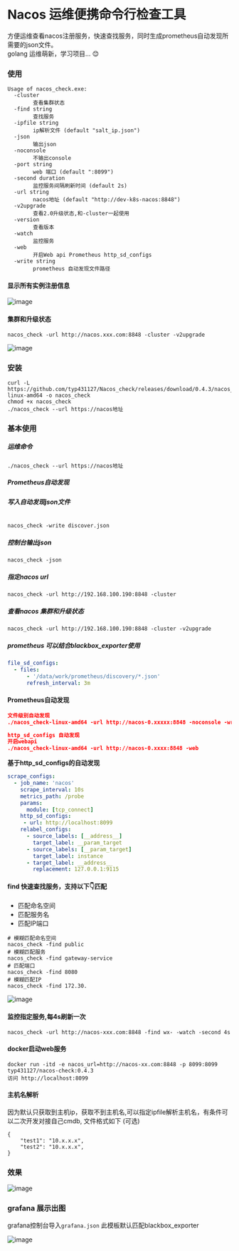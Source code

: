 # Nacos 运维便携命令行检查工具

方便运维查看nacos注册服务，快速查找服务，同时生成prometheus自动发现所需要的json文件。   
golang 运维萌新，学习项目... 😊

### 使用

```shell
Usage of nacos_check.exe:
  -cluster
        查看集群状态
  -find string
        查找服务
  -ipfile string
        ip解析文件 (default "salt_ip.json")
  -json
        输出json
  -noconsole
        不输出console
  -port string
        web 端口 (default ":8099")
  -second duration
        监控服务间隔刷新时间 (default 2s)
  -url string
        nacos地址 (default "http://dev-k8s-nacos:8848")
  -v2upgrade
        查看2.0升级状态,和-cluster一起使用
  -version
        查看版本
  -watch
        监控服务
  -web
        开启Web api Prometheus http_sd_configs
  -write string
        prometheus 自动发现文件路径
```

#### 显示所有实例注册信息
![image](images/1.png)
#### 集群和升级状态
```shell
nacos_check -url http://nacos.xxx.com:8848 -cluster -v2upgrade
```
![image](images/4.png)

### 安装
```shell
curl -L https://github.com/typ431127/Nacos_check/releases/download/0.4.3/nacos_check-linux-amd64 -o nacos_check
chmod +x nacos_check
./nacos_check --url https://nacos地址
```

### 基本使用
##### 运维命令
```shell
./nacos_check --url https://nacos地址
```

#####  Prometheus自动发现

##### 写入自动发现json文件

```shell

nacos_check -write discover.json
```

##### 控制台输出json
```shell
nacos_check -json
```
##### 指定nacos url
```shell
nacos_check -url http://192.168.100.190:8848 -cluster
```
##### 查看nacos 集群和升级状态
```shell
nacos_check -url http://192.168.100.190:8848 -cluster -v2upgrade
```
#####  prometheus 可以结合blackbox_exporter使用

```yml
file_sd_configs:
  - files:
      - '/data/work/prometheus/discovery/*.json'
      refresh_interval: 3m
```

#### Prometheus自动发现
```json
文件级别自动发现
./nacos_check-linux-amd64 -url http://nacos-0.xxxxx:8848 -noconsole -write nacos.json

http_sd_configs 自动发现
开启webapi        
./nacos_check-linux-amd64 -url http://nacos-0.xxxx:8848 -web
```
**基于http_sd_configs的自动发现**
```yml
scrape_configs:
  - job_name: 'nacos'
    scrape_interval: 10s
    metrics_path: /probe
    params:
      module: [tcp_connect]
    http_sd_configs:
     - url: http://localhost:8099
    relabel_configs:
      - source_labels: [__address__]
        target_label: __param_target
      - source_labels: [__param_target]
        target_label: instance
      - target_label: __address__
        replacement: 127.0.0.1:9115
```

#### find 快速查找服务，支持以下👇匹配
- 匹配命名空间
- 匹配服务名
- 匹配IP端口

```shell
# 模糊匹配命名空间
nacos_check -find public
# 模糊匹配服务
nacos_check -find gateway-service
# 匹配端口
nacos_check -find 8080
# 模糊匹配IP
nacos_check -find 172.30.
```
![image](images/3.png)

#### 监控指定服务,每4s刷新一次
```shell
nacos_check -url http://nacos-xxx.com:8848 -find wx- -watch -second 4s
```
#### docker启动web服务
```
docker run -itd -e nacos_url=http://nacos-xx.com:8848 -p 8099:8099 typ431127/nacos-check:0.4.3
访问 http://localhost:8099
```

#### 主机名解析
因为默认只获取到主机ip，获取不到主机名,可以指定ipfile解析主机名，有条件可以二次开发对接自己cmdb, 文件格式如下 (可选)

```shell
{
    "test1": "10.x.x.x",
    "test2": "10.x.x.x",
}
```

### 效果
![image](images/1.png)

### grafana 展示出图

grafana控制台导入`grafana.json` 此模板默认匹配blackbox_exporter

![image](images/grafana.png)
